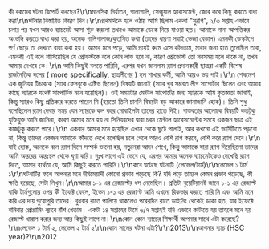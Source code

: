 কী রকমের ঘটনা রিপোর্ট করছেন?\r\nমানসিক নির্যাতন, গালাগালি, সেক্সুয়াল হ্যারাসমেন্ট, জোর করে কিছু করতে বাধ্য করা\r\nঘটনার বিস্তারিত বিবরণ দিন।\r\nপ্রথমদিকে হলে ওঠায় আমি ছিলাম একলা "মুরগি", ২/৩ সপ্তাহ এভাবে চলার পর যখন আরও ব্যাচমেট আসা শুরু করলো তখনও আমাকে ডেকে নিয়ে যাওয়া হত। আমাকে নানা আপত্তিকর অংভঙ্গি করতে বাধ্য করা হয়, অনেক গালিগালাজ/কুতসিত কথা (তাদের ধারণা সবাই ভেজা বেড়াল) এমনকী ডেস্কটপে পর্ণ ছেড়ে তা দেখতে বাধ্য করা হয়। আমার মনে পড়ে, আমি প্রায়ই রুমে এসে কাঁদতাম, মারার জন্য হাত তুলেছিল তারা, এমনকী এই বলে শাসিয়েছিল যে প্রোভস্টকে বলে কোন লাভ হবে না, কারণ প্রোভোস্ট তো সবসময় হলে থাকে না, তখন আমায় দেখবে কে।\r\n আমি কিছুই বলতে পারিনি, এরপর যখন জানলাম র‍্যাগ প্রদানকারী ছাত্ররা একটি বিশেষ রাজনৈতিক দলের ( more specifically, ছাত্রলীগের ) হল শাখার কর্মী, আমি আরও ভয় পাই।\r\n শেষমেশ এক জুনিয়র টিচারকে (স্যার ফেসবুকে এক্টিভ ছিলেন) বিষয়টি জানাই (স্যার খুব সম্ভবত লীগ সাপোর্টার ছিলেন এবং আমার কাছে স্যারকে যথেষ্ট সাপোর্টিভ মনে হয়েছিল)। ওই সময়টার মেন্টাল সাপোর্টের জন্য স্যারকে আমি কৃতজ্ঞতা জানাই, কিন্তু স্যারও কিছু প্রতিকার করতে পারেন নি (হয়তো তিনি চাননি বিষয়টা বড় আকারে জানাজানি হোক)। তিনি শুধু বলেছিলেন র‍্যাগ দেবার সময় যেন স্যারকে কল করে মোবাইলটা তাদের হাতে দিই। বাস্তবতার আলোকে বিষয়টি কতটুকু যুক্তিযুক্ত আমি জানিনা, কারণ আমার মনে হয় না সিনিয়রদের দ্বারা চরম মেন্টাল হ্যারেসমেন্টের সময়ে একজন ছাত্র এই কাজটুকু করতে পারে।\r\n একবার আমার মনে হয়েছিল এখান থেকে ছুটে পালাই, আর কখনো এই ভার্সিটিতে পড়বো না, কিন্তু তাদের একজন আমাকে কাঁদতে দেখে বলেছিল চলে গেলে আরও বেশি রাগ করবে, বেশি করে র‍্যাগ দেবে।\r\n যাই হোক, অনেকে বলে র‍্যাগ দিলে সম্পর্ক ভালো হয়, নতুনেরা আদব শেখে, কিন্তু আমাকে যারা র‍্যাগ দিয়েছিলো তাদের আমি অন্তরের অন্তঃস্থল থেকে ঘৃণা করি। দুঃখ লাগে এই ভেবে যে, এরপর আমার অনেক ব্যাচমেটকেও দেখেছি র‍্যাগ দিতে, আমার ব্যর্থতা যে, আমি কিছুই করতে পারিনি।\r\nকবে ঘটেছে ঘটনাটি (লেভেল/টার্ম)\r\nলেভেল ১ টার্ম ১\r\nঘটনাটির ফলে আপনার মনে দীর্ঘমেয়াদী কোনো প্রভাব পড়েছে কি? যদি পড়ে তাহলে কেমন প্রভাব পড়েছে, কী ক্ষতি হয়েছে, সেটা লিখুন।\r\nআমার ১-১ এর রেজাল্টের ধস নেমেছিল। প্রতিটা বুয়েটিয়ানই জানে ১-১ এর রেজাল্ট বাকি টার্মগুলোর ওপর কী ইফেক্ট ফেলে, ইভেন ১-১ এর রেজাল্ট আমি এখনো রিকভার করতে পারি নি এবং আমি মনে করি এর দায় পুরোপুরি তাদের। বুধবার রাতে পালিয়ে থাকলেও পরেরদিন রাতে ডাইনিং থেকেই ডাকা হত, যার ইফেক্টে শনিবার প্রোগ্রামিং ল্যাবে বাঁশ খেতাম। একটা ১৪ সপ্তাহের টার্মে ৬/৭ সপ্তাহই যদি এভাবে কাটাতে হয় তাহলে মনে হয় রেজাল্ট খারাপ করার জন্য আর কিছুই লাগে না।\r\nকোন কোন ব্যাচের শিক্ষার্থী আপনার সাথে এটা করেছে?\r\nলেভেল ১ টার্ম ২, লেভেল ২ টার্ম ২\r\nকোন সালের ঘটনা এটা?\r\n2013\r\nআপনার ব্যাচ (HSC year)?\r\n2012